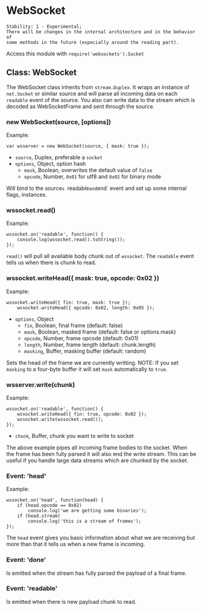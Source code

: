 # WebSocket

    Stability: 1 - Experimental; 
    There will be changes in the internal architecture and in the behavior of 
    some methods in the future (especially around the reading part).

Access this module with `require('websockets').Socket`

## Class: WebSocket

The WebSocket class inherits from `stream.Duplex`. It wraps an instance of 
`net.Socket` or similar source and will parse all incoming data on each 
`readable` event of the source. You also can write data to the stream which
is decoded as WebSocketFrame and sent through the source.

### new WebSocket(source, [options])

Example:

    var wsserver = new WebSocket(source, { mask: true });

* `source`, Duplex, preferable a `socket`    
* `options`, Object, option hash
    * `mask`, Boolean, overwrites the default value of `false`
    * `opcode`, Number, `0x01` for utf8 and `0x02` for binary mode

Will bind to the source`s `readable` and `end` event and set
up some internal flags, instances.

### wssocket.read()

Example:

    wssocket.on('readable', function() {
        console.log(wssocket.read().toString());
    });

`read()` will pull all available body chunk out of `wssocket`. The `readable` 
event tells us when there is chunk to read.

### wssocket.writeHead({ mask: true, opcode: 0x02 })

Example:
    
    wssocket.writeHead({ fin: true, mask: true });
        wssocket.writeHead({ opcode: 0x02, length: 0x05 });

* `options`, Object
    * `fin`, Boolean, final frame (default: false)
    * `mask`, Boolean, masked frame (default: false or options.mask)
    * `opcode`, Number, frame opcode (default: 0x01)
    * `length`, Number, frame length (default: chunk.length)
    * `masking`, Buffer, masking buffer (default: random)

Sets the head of the frame we are currently writting. NOTE: If you set
`masking` to a four-byte buffer it will set `mask` automatically to `true`.

### wsserver.write(chunk)

Example:

    wssocket.on('readable', function() {
        wssocket.writeHead({ fin: true, opcode: 0x02 });
        wssocket.write(wssocket.read());
    });

* `chunk`, Buffer, chunk you want to write to socket

The above example pipes all incoming frame bodies to the socket.
When the frame has been fully parsed it will also end the write stream.
This can be useful if you handle large data streams which are chunked by the 
socket.

### Event: 'head'

Example:
    
    wssocket.on('head', function(head) {
        if (head.opcode == 0x02)
            console.log('we are getting some binaries');
        if (head.stream)
            console.log('this is a stream of frames');
    });

The `head` event gives you basic information about what we are receiving but
more than that it tells us when a new frame is incoming.

### Event: 'done'

Is emitted when the stream has fully parsed the payload of a final frame.

### Event: 'readable'

Is emitted when there is new payload chunk to read.
